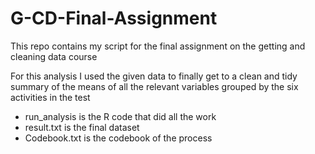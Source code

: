 # G-CD-Final-Assignment
This repo contains my script for the final assignment on the getting and cleaning data course

For this analysis I used the given data to finally get to a clean and tidy summary of the means of all the relevant variables grouped by the six activities in the test

- run_analysis is the R code that did all the work
- result.txt is the final dataset
- Codebook.txt is the codebook of the process
